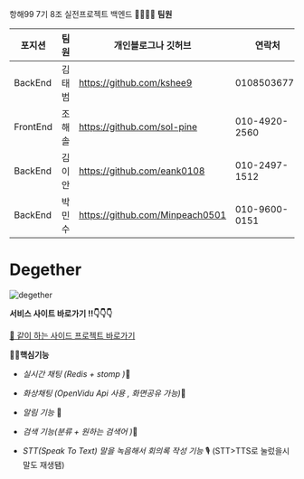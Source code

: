 항해99 7기 8조 실전프로젝트 백엔드
👨‍👨‍👦‍👦 **팀원**

| 포지션 | 팀원 | 개인블로그나 깃허브  | 연락처 | 역할 |
| --- | --- | --- | --- | --- |
| BackEnd | 김태범 | https://github.com/kshee9 | 01085036779 | 팀장 |
| FrontEnd | 조해솔 | https://github.com/sol-pine | 010-4920-2560 | 부팀장 |
| BackEnd | 김이안 | https://github.com/eank0108 | 010-2497-1512 | 팀원 |
| BackEnd | 박민수 | https://github.com/Minpeach0501 | 010-9600-0151 | 팀원 |

# Degether
![degether](https://user-images.githubusercontent.com/105037035/181914211-32c60631-afcd-43f5-b050-731eecc7ee06.png)

**서비스 사이트 바로가기 !!👇👇👇**

[🌝 같이 하는 사이드 프로젝트 바로가기](http://degether.shop)

**💪🏼핵심기능**

- *실시간 채팅 (Redis + stomp )*💬



- *화상채팅  (OpenVidu Api 사용 , 화면공유 가능)*🔲


- *알림 기능* 🔔



- *검색 기능(분류 + 원하는 검색어 )*🔎


- *STT(Speak To Text) 말을 녹음해서 회의록 작성 기능* 🎙️ (STT>TTS로 눌렀을시 말도 재생됌)

